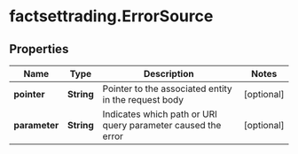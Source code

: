 # factsettrading.ErrorSource

## Properties

Name | Type | Description | Notes
------------ | ------------- | ------------- | -------------
**pointer** | **String** | Pointer to the associated entity in the request body | [optional] 
**parameter** | **String** | Indicates which path or URI query parameter caused the error | [optional] 



